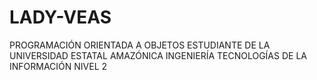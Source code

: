# LADY-VEAS
PROGRAMACIÓN ORIENTADA A OBJETOS
ESTUDIANTE DE LA UNIVERSIDAD ESTATAL AMAZÓNICA
INGENIERÍA TECNOLOGÍAS DE LA INFORMACIÓN
NIVEL 2

